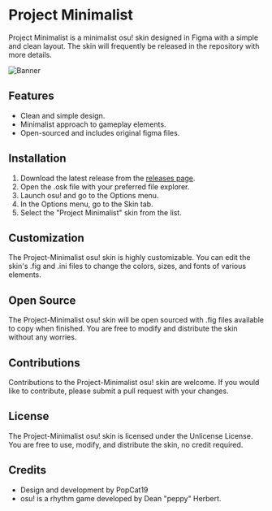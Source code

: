# Project Minimalist

Project Minimalist is a minimalist osu! skin designed in Figma with a simple and clean layout. The skin will frequently be released in the repository with more details.

![Banner](https://i.imgur.com/gbhglSD.png)

## Features

- Clean and simple design.
- Minimalist approach to gameplay elements.
- Open-sourced and includes original figma files.

## Installation

1. Download the latest release from the [releases page](https://github.com/PopCat19/Project-Minimalist/releases).
2. Open the .osk file with your preferred file explorer.
4. Launch osu! and go to the Options menu.
5. In the Options menu, go to the Skin tab.
6. Select the "Project Minimalist" skin from the list.

## Customization

The Project-Minimalist osu! skin is highly customizable. You can edit the skin's .fig and .ini files to change the colors, sizes, and fonts of various elements.

## Open Source

The Project-Minimalist osu! skin will be open sourced with .fig files available to copy when finished. You are free to modify and distribute the skin without any worries.

## Contributions

Contributions to the Project-Minimalist osu! skin are welcome. If you would like to contribute, please submit a pull request with your changes.

## License

The Project-Minimalist osu! skin is licensed under the Unlicense License. You are free to use, modify, and distribute the skin, no credit required. 

## Credits

- Design and development by PopCat19
- osu! is a rhythm game developed by Dean "peppy" Herbert.
